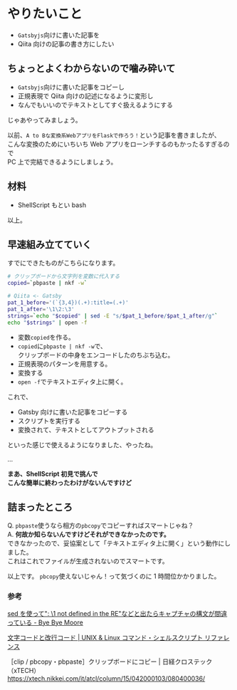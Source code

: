 # やりたいこと

- `Gatsbyjs`向けに書いた記事を
- Qiita 向けの記事の書き方にしたい

## ちょっとよくわからないので噛み砕いて

- `Gatsbyjs`向けに書いた記事をコピーし
- 正規表現で Qiita 向けの記述になるように変形し
- なんでもいいのでテキストとしてすぐ扱えるようにする

じゃあやってみましょう。

以前、`A to Bな変換系WebアプリをFlaskで作ろう！`という記事を書きましたが、  
こんな変換のためにいちいち Web アプリをローンチするのもかったるすぎるので  
PC 上で完結できるようにしましょう。

## 材料

- ShellScript もとい bash

以上。

## 早速組み立てていく

すでにできたものがこちらになります。

```sh:title=script.sh
# クリップボードから文字列を変数に代入する
copied=`pbpaste | nkf -w`

# Qiita <- Gatsby
pat_1_before='(`{3,4})(.+):title=(.+)'
pat_1_after='\1\2:\3'
strings=`echo "$copied" | sed -E "s/$pat_1_before/$pat_1_after/g"`
echo "$strings" | open -f
```

- 変数`copied`を作る。
- `copied`に`pbpaste | nkf -w`で、  
  クリップボードの中身をエンコードしたのちぶち込む。
- 正規表現のパターンを用意する。
- 変換する
- `open -f`でテキストエディタ上に開く。

これで、

- Gatsby 向けに書いた記事をコピーする
- スクリプトを実行する
- 変換されて、テキストとしてアウトプットされる

といった感じで使えるようになりました、やったね。

…

**まあ、ShellScript 初見で挑んで**  
**こんな簡単に終わったわけがないんですけど**

## 詰まったところ

Q. `pbpaste`使うなら相方の`pbcopy`でコピーすればスマートじゃね？  
A. **何故か知らないんですけどそれができなかったのです。**  
できなかったので、妥協案として「テキストエディタ上に開く」という動作にしました。  
これはこれでファイルが生成されないのでスマートです。

以上です。
`pbcopy`使えないじゃん！って気づくのに 1 時間位かかりました。

### 参考

[sed を使って": \\1 not defined in the RE"などと出たらキャプチャの構文が間違っている \- Bye Bye Moore](https://shuzo-kino.hateblo.jp/entry/2017/06/21/235134)

[文字コードと改行コード \| UNIX & Linux コマンド・シェルスクリプト リファレンス](https://shellscript.sunone.me/character_code.html)

［clip / pbcopy・pbpaste］クリップボードにコピー | 日経クロステック（xTECH） https://xtech.nikkei.com/it/atcl/column/15/042000103/080400036/
